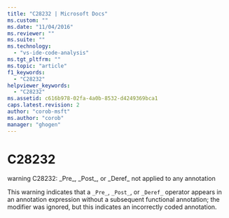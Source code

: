 ```yaml
---
title: "C28232 | Microsoft Docs"
ms.custom: ""
ms.date: "11/04/2016"
ms.reviewer: ""
ms.suite: ""
ms.technology: 
  - "vs-ide-code-analysis"
ms.tgt_pltfrm: ""
ms.topic: "article"
f1_keywords: 
  - "C28232"
helpviewer_keywords: 
  - "C28232"
ms.assetid: c616b978-02fa-4a0b-8532-d4249369bca1
caps.latest.revision: 2
author: "corob-msft"
ms.author: "corob"
manager: "ghogen"
---
```

# C28232
warning C28232: _Pre\_, _Post\_, or _Deref\_ not applied to any annotation  
  
 This warning indicates that a `_Pre_`, `_Post_`, or `_Deref_` operator appears in an annotation expression without a subsequent functional annotation; the modifier was ignored, but this indicates an incorrectly coded annotation.